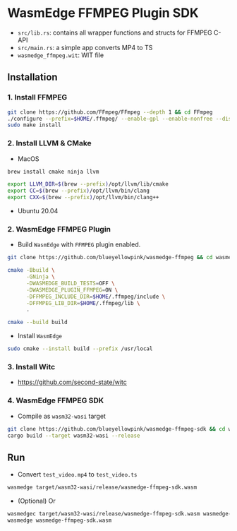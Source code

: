 # WasmEdge FFMPEG Plugin SDK
- `src/lib.rs`: contains all wrapper functions and structs for FFMPEG C-API
- `src/main.rs`: a simple app converts MP4 to TS
- `wasmedge_ffmpeg.wit`: WIT file

## Installation
### 1. Install FFMPEG
```bash
git clone https://github.com/FFmpeg/FFmpeg --depth 1 && cd FFmpeg
./configure --prefix=$HOME/.ffmpeg/ --enable-gpl --enable-nonfree --disable-static --enable-shared
sudo make install
```

### 2. Install LLVM & CMake
- MacOS
```bash
brew install cmake ninja llvm

export LLVM_DIR=$(brew --prefix)/opt/llvm/lib/cmake
export CC=$(brew --prefix)/opt/llvm/bin/clang
export CXX=$(brew --prefix)/opt/llvm/bin/clang++
```

- Ubuntu 20.04

### 2. WasmEdge FFMPEG Plugin
- Build `WasmEdge` with `FFMPEG` plugin enabled.
```bash
git clone https://github.com/blueyellowpink/wasmedge-ffmpeg && cd wasmedge-ffmpeg

cmake -Bbuild \
      -GNinja \
      -DWASMEDGE_BUILD_TESTS=OFF \
      -DWASMEDGE_PLUGIN_FFMPEG=ON \
      -DFFMPEG_INCLUDE_DIR=$HOME/.ffmpeg/include \
      -DFFMPEG_LIB_DIR=$HOME/.ffmpeg/lib \
      .

cmake --build build
```

- Install `WasmEdge`
```bash
sudo cmake --install build --prefix /usr/local
```

### 3. Install Witc
- https://github.com/second-state/witc

### 4. WasmEdge FFMPEG SDK
- Compile as `wasm32-wasi` target
```bash
git clone https://github.com/blueyellowpink/wasmedge-ffmpeg-sdk && cd wasmedge-ffmpeg-sdk
cargo build --target wasm32-wasi --release
```

## Run
- Convert `test_video.mp4` to `test_video.ts`
```bash
wasmedge target/wasm32-wasi/release/wasmedge-ffmpeg-sdk.wasm
```

- (Optional) Or
```bash
wasmedgec target/wasm32-wasi/release/wasmedge-ffmpeg-sdk.wasm wasmedge-ffmpeg-sdk.wasm
wasmedge wasmedge-ffmpeg-sdk.wasm
```

